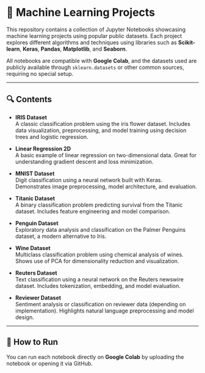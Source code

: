 # 🧠 Machine Learning Projects

This repository contains a collection of Jupyter Notebooks showcasing machine learning projects using popular public datasets. Each project explores different algorithms and techniques using libraries such as **Scikit-learn**, **Keras**, **Pandas**, **Matplotlib**, and **Seaborn**.

All notebooks are compatible with **Google Colab**, and the datasets used are publicly available through `sklearn.datasets` or other common sources, requiring no special setup.

---

## 🔍 Contents

- **IRIS Dataset**  
  A classic classification problem using the iris flower dataset. Includes data visualization, preprocessing, and model training using decision trees and logistic regression.

- **Linear Regression 2D**  
  A basic example of linear regression on two-dimensional data. Great for understanding gradient descent and loss minimization.

- **MNIST Dataset**  
  Digit classification using a neural network built with Keras. Demonstrates image preprocessing, model architecture, and evaluation.

- **Titanic Dataset**  
  A binary classification problem predicting survival from the Titanic dataset. Includes feature engineering and model comparison.

- **Penguin Dataset**  
  Exploratory data analysis and classification on the Palmer Penguins dataset, a modern alternative to Iris.

- **Wine Dataset**  
  Multiclass classification problem using chemical analysis of wines. Shows use of PCA for dimensionality reduction and visualization.

- **Reuters Dataset**  
  Text classification using a neural network on the Reuters newswire dataset. Includes tokenization, embedding, and model evaluation.

- **Reviewer Dataset**  
  Sentiment analysis or classification on reviewer data (depending on implementation). Highlights natural language preprocessing and model design.

---

## 🚀 How to Run

You can run each notebook directly on **Google Colab** by uploading the notebook or opening it via GitHub. 
